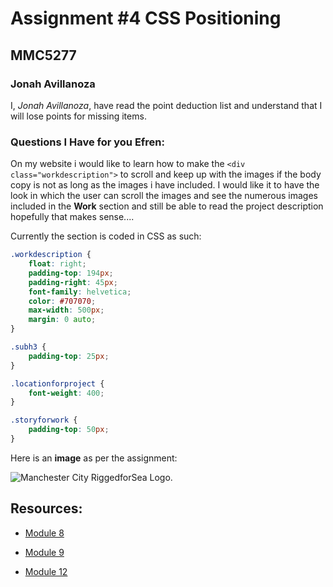 # Assignment #4 CSS Positioning
## MMC5277 
### **Jonah Avillanoza** 
I, *Jonah Avillanoza*, have read the point deduction list and understand that I will lose points for missing items.
### Questions I Have for you Efren: 
On my website i would like to learn how to make the `<div class="workdescription">`  to scroll and keep up with the images if the body copy is not as long as the images i have included. I would like it to have the look in which the user can scroll the images and see the numerous images included in the **Work** section and still be able to read the project description hopefully that makes sense.... 

Currently the section is coded in CSS as such:

``` css
.workdescription {
    float: right;
    padding-top: 194px;
    padding-right: 45px;
    font-family: helvetica;
    color: #707070;
    max-width: 500px;
    margin: 0 auto;
}

.subh3 {
    padding-top: 25px;
}

.locationforproject {
    font-weight: 400;
}

.storyforwork {
    padding-top: 50px;
}
```

Here is an **image** as per the assignment:

![Manchester City RiggedforSea Logo.]()

## Resources:
* [Module 8](https://ufl.instructure.com/courses/435421/pages/module-8?module_item_id=8869836)

* [Module 9](https://ufl.instructure.com/courses/435421/pages/module-9?module_item_id=8869840)

* [Module 12](https://ufl.instructure.com/courses/435421/pages/module-12?module_item_id=8869846)





